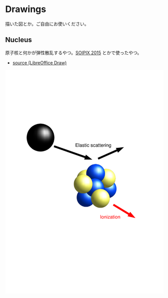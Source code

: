 # Drawings

描いた図とか。ご自由にお使いください。

## Nucleus

原子核と何かが弾性散乱するやつ。[SOIPIX 2015](https://soipix.jp/news0011.html) とかで使ったやつ。

- [source (LibreOffice Draw)](nucleus.odg)

![](nucleus.svg)
